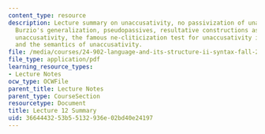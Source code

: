 ```yaml
---
content_type: resource
description: Lecture summary on unaccusativity, no passivization of unaccusatives,
  Burzio's generalization, pseudopassives, resultative constructions as a test for
  unaccusativity, the famous ne-cliticization test for unaccusativity in Italian,
  and the semantics of unaccusativity.
file: /media/courses/24-902-language-and-its-structure-ii-syntax-fall-2003/3664443253b55132936e02bd40e24197_ln12_13.pdf
file_type: application/pdf
learning_resource_types:
- Lecture Notes
ocw_type: OCWFile
parent_title: Lecture Notes
parent_type: CourseSection
resourcetype: Document
title: Lecture 12 Summary
uid: 36644432-53b5-5132-936e-02bd40e24197
---
```

